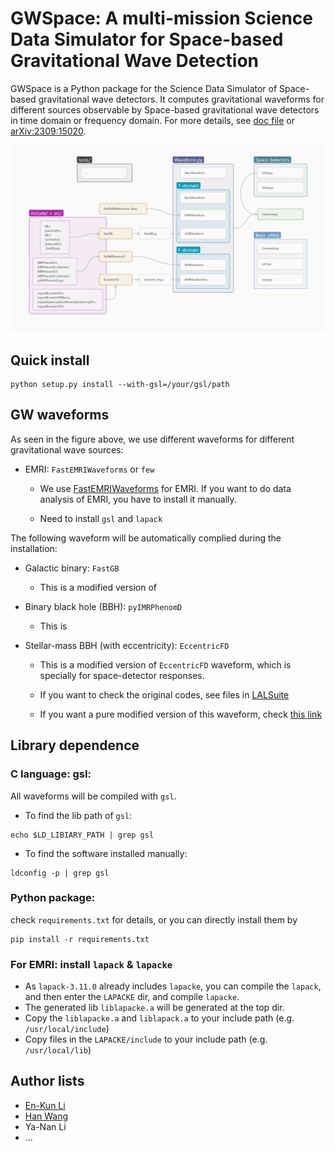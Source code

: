 # GWSpace: A multi-mission Science Data Simulator for Space-based Gravitational Wave Detection

GWSpace is a Python package for the Science Data Simulator of Space-based gravitational wave detectors. It computes gravitational waveforms for different sources observable by Space-based gravitational wave detectors in time domain or frequency domain. For more details, see [doc file](./docs/GWSpace.pdf) or [arXiv:2309:15020](https://arxiv.org/abs/2309.15020).

![gwspace-structure](./docs/gwspace-structure.png?raw=true "gwspace-structure")


## Quick install

```shell
python setup.py install --with-gsl=/your/gsl/path
```


## GW waveforms

As seen in the figure above, we use different waveforms for different gravitational wave sources:

- EMRI: `FastEMRIWaveforms` or `few`

  - We use [FastEMRIWaveforms](https://github.com/BlackHolePerturbationToolkit/FastEMRIWaveforms) for EMRI. If you want to do data analysis of EMRI, you have to install it manually.

  - Need to install `gsl` and `lapack`

The following waveform will be automatically complied during the installation:

- Galactic binary: `FastGB`

  - This is a modified version of 

- Binary black hole (BBH): `pyIMRPhenomD`

  - This is

- Stellar-mass BBH (with eccentricity): `EccentricFD`

  - This is a modified version of `EccentricFD` waveform, which is specially for space-detector responses.

  - If you want to check the original codes, see files in [LALSuite](https://github.com/lscsoft/lalsuite/tree/master/lalsimulation/lib)

  - If you want a pure modified version of this waveform, check [this link](https://github.com/HumphreyWang/pyEccentricFD)


## Library dependence

### C language: gsl:

All waveforms will be compiled with `gsl`.

- To find the lib path of `gsl`:

```shell
echo $LD_LIBIARY_PATH | grep gsl
```

- To find the software installed manually:

```shell
ldconfig -p | grep gsl
```

### Python package:

check `requirements.txt` for details, or you can directly install them by

```shell
pip install -r requirements.txt
```

### For EMRI: install `lapack` & `lapacke`

- As `lapack-3.11.0` already includes `lapacke`, you can compile the `lapack`, and then enter the `LAPACKE` dir, and compile `lapacke`. 
- The generated lib `liblapacke.a` will be generated at the top dir.
- Copy the `liblapacke.a` and `liblapack.a` to your include path (e.g. `/usr/local/include`)
- Copy files in the `LAPACKE/include` to your include path (e.g. `/usr/local/lib`)

## Author lists

- [En-Kun Li](https://github.com/ekli-sysu)
- [Han Wang](https://github.com/HumphreyWang)
- Ya-Nan Li
- ...
